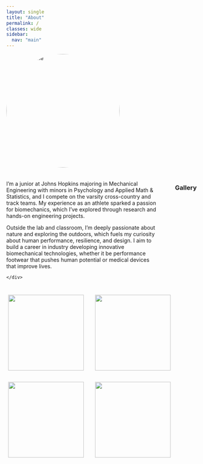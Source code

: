 ```yaml
---
layout: single
title: "About"
permalink: /
classes: wide
sidebar:
  nav: "main"
---
```


<div style="display:flex; align-items:flex-start; gap:20px; flex-wrap:wrap;">
  <img src="{{ '/assets/images/IMG_3989.jpg' | relative_url }}"
     alt="Photo of me"
     style="width:300px; height:300px; object-fit:cover; border-radius:50%; overflow:hidden;">



  <div style="flex:1; min-width:260px;">
    <p>
      I’m a junior at Johns Hopkins majoring in Mechanical Engineering with minors in
      Psychology and Applied Math & Statistics, and I compete on the varsity cross-country
      and track teams. My experience as an athlete sparked a passion for biomechanics, which I’ve explored
      through research and hands-on engineering projects.
    </p>
    <p>
      Outside the lab and classroom, I’m deeply passionate about nature and exploring the outdoors, which
      fuels my curiosity about human performance, resilience, and design. I aim to build a career in industry developing
      innovative biomechanical technologies, whether it be performance footwear that pushes human potential or medical
      devices that improve lives.
    </p>
        
    </div>
</div>


---

### Gallery

<img src="{{ '/assets/images/IMG_0040.JPG' | relative_url }}" style="width:200px; height:200px; object-fit:cover; margin:5px;">
<img src="{{ '/assets/images/IMG_0496.jpg' | relative_url }}" style="width:200px; height:200px; object-fit:cover; margin:5px;">
<img src="{{ '/assets/images/IMG_6609.JPG' | relative_url }}" style="width:200px; height:200px; object-fit:cover; margin:5px;">
<img src="{{ '/assets/images/IMG_7506.jpg' | relative_url }}" style="width:200px; height:200px; object-fit:cover; margin:5px;">

